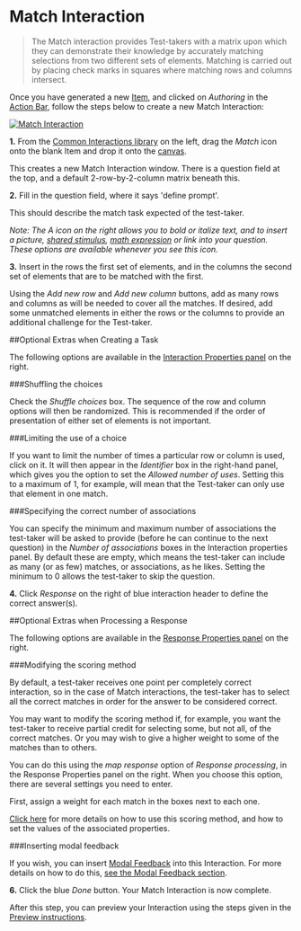 <!--
created_at: 2016-12-15
authors:         
    - "Catherine Pease"
--> 

# Match Interaction

>The Match interaction provides Test-takers with a matrix upon which they can demonstrate their knowledge by accurately matching selections from two different sets of elements. Matching is carried out by placing check marks in squares where matching rows and columns intersect.

Once you have generated a new [Item](../appendix/glossary.md#item), and clicked on *Authoring* in the [Action Bar](../appendix/glossary.md#action-bar), follow the steps below to create a new Match Interaction:

[![Match Interaction](https://img.youtube.com/vi/zxjFjmFAQ3s/hqdefault.jpg)](https://youtube.com/watch?v=zxjFjmFAQ3s&rel=0 "Match Interaction")

**1.** From the [Common Interactions library](../appendix/glossary.md#common-interactions-library) on the left, drag the *Match* icon onto the blank Item and drop it onto the [canvas](../appendix/glossary.md#canvas).

This creates a new Match Interaction window. There is a question field at the top, and a default 2-row-by-2-column matrix beneath this.

**2.** Fill in the question field, where it says 'define prompt'.

This should describe the match task expected of the test-taker. 

*Note: The A icon on the right allows you to bold or italize text, and to insert a picture, [shared stimulus](../appendix/glossary.md#shared-stimulus), [math expression](../appendix/glossary.md#math-expression) or link into your question. These options are available whenever you see this icon.* 

**3.** Insert in the rows the first set of elements, and in the columns the second set of elements that are to be matched with the first.

Using the *Add new row* and *Add new column* buttons, add as many rows and columns as will be needed to cover all the matches. If desired, add some unmatched elements in either the rows or the columns to provide an additional challenge for the Test-taker.

<aside class="optional-extras">
##Optional Extras when Creating a Task

The following options are available in the [Interaction Properties panel](../appendix/glossary.md#interaction-properties-panel) on the right.

###Shuffling the choices

Check the *Shuffle choices* box. The sequence of the row and column options will then be randomized. This is recommended if the order of presentation of either set of elements is not important.

###Limiting the use of a choice

If you want to limit the number of times a particular row or column is used, click on it. It will then appear in the *Identifier* box in the right-hand panel, which gives you the option to set the *Allowed number of uses*. Setting this to a maximum of 1, for example, will mean that the Test-taker can only use that element in one match.

###Specifying the correct number of associations

You can specify the minimum and maximum number of associations the test-taker will be asked to provide (before he can continue to the next question) in the *Number of associations* boxes in the Interaction properties panel. By default these are empty, which means the test-taker can include as many (or as few) matches, or  associations, as he likes. Setting the minimum to 0 allows the test-taker to skip the question.
</aside>
 
**4.** Click *Response* on the right of blue interaction header to define the correct answer(s).

<aside class="optional-extras">
##Optional Extras when Processing a Response

The following options are available in the [Response Properties panel](../appendix/glossary.md#response-properties-panel) on the right.

###Modifying the scoring method

By default, a test-taker receives one point per completely correct interaction, so in the case of Match interactions, the test-taker has to select all the correct matches in order for the answer to be considered correct.

You may want to modify the scoring method if, for example, you want the test-taker to receive partial credit for selecting some, but not all, of the correct matches. Or you may wish to give a higher weight to some of the matches than to others. 

You can do this using the *map response* option of *Response processing*, in the Response Properties panel on the right. When you choose this option, there are several settings you need to enter. 

First, assign a weight for each match in the boxes next to each one. 

[Click here](../items/item-scoring-rules.md#item-scoring-rules) for more details on how to use this scoring method, and how to set the values of the associated properties.

###Inserting modal feedback

If you wish, you can insert [Modal Feedback](../appendix/glossary.md#modal-feedback) into this Interaction. For more details on how to do this, [see the Modal Feedback section](../items/modal-feedback.md). 
</aside>

**6.** Click the blue *Done* button. Your Match Interaction is now complete.

After this step, you can preview your Interaction using the steps given in the [Preview instructions](../items/preview.md).
